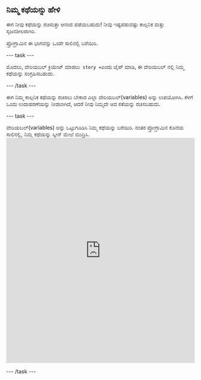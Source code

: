 ## ನಿಮ್ಮ ಕಥೆಯನ್ನು ಹೇಳಿ

ಈಗ ನೀವು ಕಥೆಯನ್ನು ರಚಿಸುತ್ತಾ ಆನಂದ ಪಡೆಯಬಹುದು! ನೀವು ಇಷ್ಟಪಡುವಷ್ಟು ಕಾಲ್ಪನಿಕ ಮತ್ತು ಸೃಜನಶೀಲರಾಗಿರಿ.

ಪ್ರೋಗ್ರಾಮಿನ ಈ ಭಾಗವನ್ನು ಒಂದೇ ಸಾಲಿನಲ್ಲಿ ಬರೆಯಿರಿ.

\--- task \---

ಮೊದಲು, ವೇರಿಯಬಲ್ ಕ್ರಿಯೇಟ್ ಮಾಡಲು` story =`ಎಂದು ಟೈಪ್ ಮಾಡಿ, ಈ ವೇರಿಯಬಲ್ ನಲ್ಲಿ ನಿಮ್ಮ ಕಥೆಯನ್ನು ಸಂಗ್ರಹಿಸಬಹುದು.

\--- /task \---

ಈಗ ನಿಮ್ಮ ಕಾಲ್ಪನಿಕ ಕಥೆಯನ್ನು ರಚಿಸಲು ಬೇಕಾದ ಎಲ್ಲಾ ವೇರಿಯಬಲ್(variables) ಅನ್ನು ಉಪಯೋಗಿಸಿ. ಕೆಳಗೆ ಒಂದು ಉದಾಹರಣೆಯನ್ನು ನೀಡಲಾಗಿದೆ, ಆದರೆ ನೀವು ನಿಮ್ಮದೇ ಆದ ಕತೆಯನ್ನು ರಚಿಸಬಹುದು.

\--- task \---

ವೇರಿಯಬಲ್(variables) ಅನ್ನು ಒಟ್ಟುಗೂಡಿಸಿ ನಿಮ್ಮ ಕಥೆಯನ್ನು ಬರೆಯಿರಿ. ನಂತರ ಪ್ರೋಗ್ರಾಮಿನ ಕೊನೆಯ ಸಾಲಿನಲ್ಲಿ, ನಿಮ್ಮ ಕಥೆಯನ್ನು ಸ್ಕ್ರೀನ್ ಮೇಲೆ ಮುದ್ರಿಸಿ. <iframe src="https://trinket.io/embed/python/904db1ae15" width="100%" height="600" frameborder="0" marginwidth="0" marginheight="0" allowfullscreen mark="crwd-mark"></iframe> 

\--- /task \---